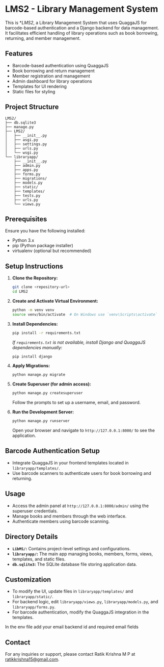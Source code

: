# LMS2 - Library Management System

This is **LMS2*, a Library Management System that uses QuaggaJS for barcode-based authentication and a Django backend for data management. It facilitates efficient handling of library operations such as book borrowing, returning, and member management.

## Features
- Barcode-based authentication using QuaggaJS
- Book borrowing and return management
- Member registration and management
- Admin dashboard for library operations
- Templates for UI rendering
- Static files for styling

## Project Structure
```
LMS2/
├── db.sqlite3
├── manage.py
├── LMS2/
│   ├── __init__.py
│   ├── asgi.py
│   ├── settings.py
│   ├── urls.py
│   └── wsgi.py
└── libraryapp/
    ├── __init__.py
    ├── admin.py
    ├── apps.py
    ├── forms.py
    ├── migrations/
    ├── models.py
    ├── static/
    ├── templates/
    ├── tests.py
    ├── urls.py
    └── views.py
```

## Prerequisites
Ensure you have the following installed:
- Python 3.x
- pip (Python package installer)
- virtualenv (optional but recommended)

## Setup Instructions

1. **Clone the Repository:**
   ```bash
   git clone <repository-url>
   cd LMS2
   ```

2. **Create and Activate Virtual Environment:**
   ```bash
   python -m venv venv
   source venv/bin/activate  # On Windows use `venv\Scripts\activate`
   ```

3. **Install Dependencies:**
   ```bash
   pip install -r requirements.txt
   ```
   *If `requirements.txt` is not available, install Django and QuaggaJS dependencies manually:*
   ```bash
   pip install django
   ```

4. **Apply Migrations:**
   ```bash
   python manage.py migrate
   ```

5. **Create Superuser (for admin access):**
   ```bash
   python manage.py createsuperuser
   ```
   Follow the prompts to set up a username, email, and password.

6. **Run the Development Server:**
   ```bash
   python manage.py runserver
   ```
   Open your browser and navigate to `http://127.0.0.1:8000/` to see the application.

## Barcode Authentication Setup
- Integrate QuaggaJS in your frontend templates located in `libraryapp/templates/`.
- Use barcode scanners to authenticate users for book borrowing and returning.

## Usage
- Access the admin panel at `http://127.0.0.1:8000/admin/` using the superuser credentials.
- Manage books and members through the web interface.
- Authenticate members using barcode scanning.

## Directory Details
- **`LibMS/`:** Contains project-level settings and configurations.
- **`libraryapp/`:** The main app managing books, members, forms, views, templates, and static files.
- **`db.sqlite3`:** The SQLite database file storing application data.

## Customization
- To modify the UI, update files in `libraryapp/templates/` and `libraryapp/static/`.
- For backend logic, edit `libraryapp/views.py`, `libraryapp/models.py`, and `libraryapp/forms.py`.
- For barcode authentication, modify the QuaggaJS integration in the templates.

In the env file add your email backend id and required email fields
## Contact
For any inquiries or support, please contact Ratik Krishna M P at ratikkrishna15@gmail.com.

